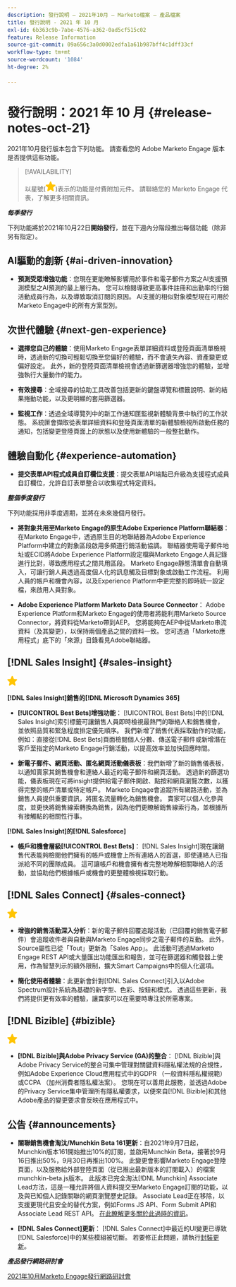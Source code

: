 ```yaml
---
description: 發行說明 — 2021年10月 — Marketo檔案 — 產品檔案
title: 發行說明 - 2021 年 10 月
exl-id: 6b363c9b-7abe-4576-a362-0ad5cf515c02
feature: Release Information
source-git-commit: 09a656c3a0d0002edfa1a61b987bff4c1dff33cf
workflow-type: tm+mt
source-wordcount: '1084'
ht-degree: 2%

---
```


# 發行說明：2021 年 10 月 {#release-notes-oct-21}

2021年10月發行版本包含下列功能。 請查看您的 Adobe Marketo Engage 版本是否提供這些功能。

>[!AVAILABILITY]
>
>以星號(![](assets/yellow-star.png))表示的功能是付費附加元件。 請聯絡您的 Marketo Engage 代表，了解更多相關資訊。

**_每季發行_**

下列功能將於2021年10月22日&#x200B;**開始發行**，並在下週內分階段推出每個功能（除非另有指定）。

## AI驅動的創新 {#ai-driven-innovation}

* **預測受眾增強功能**：您現在更能瞭解影響用於事件和電子郵件方案之AI支援預測模型之AI預測的最上層行為。 您可以檢閱導致更高事件註冊和出勤率的行銷活動成員行為，以及導致取消訂閱的原因。 AI支援的相似對象模型現在可用於Marketo Engage中的所有方案型別。

## 次世代體驗 {#next-gen-experience}

* **選擇您自己的體驗**：使用Marketo Engage表單詳細資料或登陸頁面清單檢視時，透過新的切換可輕鬆切換至您偏好的體驗，而不會遺失內容、資產變更或偏好設定。 此外，新的登陸頁面清單檢視會透過新篩選器增強您的體驗，並增強執行大量動作的能力。

* **有效搜尋**：全域搜尋的協助工具改善包括更新的鍵盤導覽和標籤說明、新的結果捲動功能，以及更明顯的套用篩選器。

* **監視工作**：透過全域導覽列中的新工作通知匣監視新體驗背景中執行的工作狀態。 系統匣會擷取從表單詳細資料和登陸頁面清單的新體驗檢視所啟動任務的通知，包括變更登陸頁面上的狀態以及使用新體驗的一般整批動作。

## 體驗自動化 {#experience-automation}

* **提交表單API程式成員自訂欄位支援**：提交表單API端點已升級為支援程式成員自訂欄位，允許自訂表單整合以收集程式特定資料。

**_整個季度發行_**

下列功能採用非季度週期，並將在未來幾個月發行。

* **將對象共用至Marketo Engage的原生Adobe Experience Platform聯結器**：在Marketo Engage中，透過原生目的地聯結器為Adobe Experience Platform中建立的對象區段啟用多頻道行銷活動協調。 聯結器使用電子郵件地址或ECID將Adobe Experience Platform設定檔與Marketo Engage人員記錄進行比對，導致應用程式之間共用區段。 Marketo Engage靜態清單會自動填入，可讓行銷人員透過高度個人化的訊息觸及目標對象或啟動工作流程。 利用人員的帳戶和機會內容，以及Experience Platform中更完整的即時統一設定檔，來啟用人員對象。

* **Adobe Experience Platform Marketo Data Source Connector**： Adobe Experience Platform和Marketo Engage的使用者將能利用Marketo Source Connector，將資料從Marketo帶到AEP。 您將能夠在AEP中從Marketo串流資料（及其變更），以保持兩個產品之間的資料一致。 您可透過「Marketo應用程式」底下的「來源」目錄看見Adobe聯結器。

## [!DNL Sales Insight] {#sales-insight}

![（星形）](assets/yellow-star.png)

**[!DNL Sales Insight]銷售的[!DNL Microsoft Dynamics 365]**

* **[!UICONTROL Best Bets]增強功能**： [!UICONTROL Best Bets]中的[!DNL Sales Insight]索引標籤可讓銷售人員即時檢視最熱門的聯絡人和銷售機會，並依照品質和緊急程度排定優先順序。 我們新增了銷售代表採取動作的功能，例如：直接從[!DNL Best Bets]頁面檢閱個人分數、傳送電子郵件或新增潛在客戶至指定的Marketo Engage行銷活動，以提高效率並加快回應時間。

* **新電子郵件、網頁活動、匿名網頁活動儀表板**：我們新增了新的銷售儀表板，以通知賣家其銷售機會和連絡人最近的電子郵件和網頁活動。 透過新的篩選功能，儀表板現在可將insight提供給電子郵件開啟、點按和網頁瀏覽次數，以獲得完整的帳戶清單或特定帳戶。 Marketo Engage會追蹤所有網路活動，並為銷售人員提供重要資訊，將匿名流量轉化為銷售機會。 賣家可以個人化參與度，並更快將銷售線索轉換為銷售，因為他們更瞭解銷售線索行為，並根據所有接觸點的相關性行事。

**[!DNL Sales Insight]的[!DNL Salesforce]**

* **帳戶和機會層級[!UICONTROL Best Bets]**： [!DNL Sales Insight]現在讓銷售代表能夠檢閱他們擁有的帳戶或機會上所有連絡人的首選，即使連絡人已指派給不同的團隊成員。 這可讓帳戶和機會擁有者完整地瞭解相關聯絡人的活動，並協助他們根據帳戶或機會的更整體檢視採取行動。

## [!DNL Sales Connect] {#sales-connect}

![（星形）](assets/yellow-star.png)

* **增強的銷售活動深入分析**：新的電子郵件回覆追蹤活動（已回覆的銷售電子郵件）會追蹤收件者與自動與Marketo Engage同步之電子郵件的互動。 此外，Source屬性已從「Tout」更新為「Sales App」。 此活動可透過Marketo Engage REST API或大量匯出功能匯出和報告，並可在篩選器和觸發器上使用，作為智慧列示的額外限制，擴大Smart Campaigns中的個人化選項。

* **簡化使用者體驗**：此更新會針對[!DNL Sales Connect]引入以Adobe Spectrum設計系統為基礎的新字型、色彩、按鈕和模式。 透過這些更新，我們將提供更有效率的體驗，讓賣家可以在需要時專注於所需專案。

## [!DNL Bizible] {#bizible}

![](assets/yellow-star.png)

* **[!DNL Bizible]與Adobe Privacy Service (GA)的整合**： [!DNL Bizible]與Adobe Privacy Service的整合可集中管理對關鍵資料隱私權法規的合規性，例如Adobe Experience Cloud應用程式中的GDPR （一般資料隱私權規範）或CCPA （加州消費者隱私權法案）。 您現在可以善用此服務，並透過Adobe的Privacy Service集中管理所有隱私權要求，以便來自[!DNL Bizible]和其他Adobe產品的變更要求會反映在應用程式中。

## 公告 {#announcements}

* **關聯銷售機會淘汰/Munchkin Beta 161更新**：自2021年9月7日起，Munchkin版本161開始推出10%的訂閱，並啟用Munchkin Beta，接著於9月16日推出50%，9月30日再推出100%。 此變更會影響Marketo Engage登陸頁面，以及服務給外部登陸頁面（從已推出最新版本的訂閱載入）的檔案munchkin-beta.js版本。 此版本已完全淘汰[!DNL Munchkin] Associate Lead方法，這是一種允許將個人資料提交至Marketo Engage訂閱的功能，以及與已知個人記錄關聯的網頁瀏覽歷史記錄。 Associate Lead正在移除，以支援更現代且安全的替代方案，例如Forms JS API、Form Submit API和Associate Lead REST API。 [在此瞭解更多關於此過時的資訊](https://developers.marketo.com/blog/deprecation-of-munchkin-associate-lead-method/)。

* **[!DNL Sales Connect]更新**： [!DNL Sales Connect]中最近的UI變更已導致[!DNL Salesforce]中的某些模組被切斷。 若要修正此問題，請執行[封裝更新](/help/marketo/product-docs/marketo-sales-connect/crm/salesforce-customization/sales-connect-customizations-for-crm.md)。

**_產品發行網路研討會_**

[2021年10月Marketo Engage發行網路研討會](https://engage.marketo.com/October_Release_Webinar_On-Demand.html)
